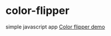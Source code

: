 # color-flipper
simple javascript app
<a href="https://sagarmaharjan.github.io/color-flipper/" target="_top">Color flipper demo</a>

